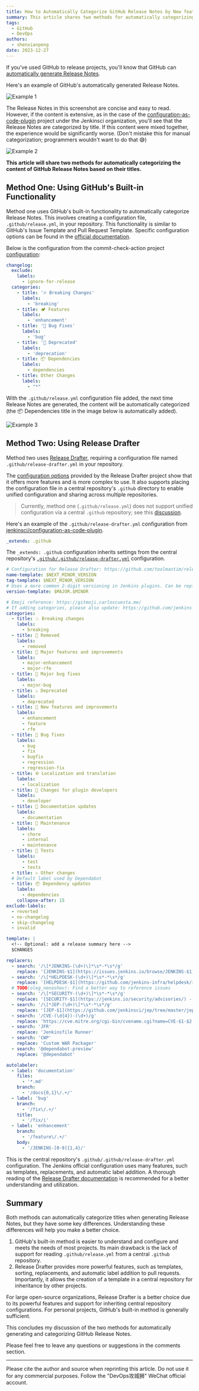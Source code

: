 ```yaml
---
title: How to Automatically Categorize GitHub Release Notes by New features, Bug Fixes…
summary: This article shares two methods for automatically categorizing the content of GitHub Release Notes based on titles.
tags:
  - GitHub
  - DevOps
authors:
  - shenxianpeng
date: 2023-12-27
---
```


If you've used GitHub to release projects, you'll know that GitHub can [automatically generate Release Notes](https://docs.github.com/en/repositories/releasing-projects-on-github/automatically-generated-release-notes#creating-automatically-generated-release-notes-for-a-new-release).

Here's an example of GitHub's automatically generated Release Notes.

![Example 1](example-1.png)

The Release Notes in this screenshot are concise and easy to read.  However, if the content is extensive, as in the case of the [configuration-as-code-plugin](https://github.com/jenkinsci/configuration-as-code-plugin) project under the Jenkinsci organization, you'll see that the Release Notes are categorized by title. If this content were mixed together, the experience would be significantly worse. (Don't mistake this for manual categorization; programmers wouldn't want to do that 😅)

![Example 2](example-2.png)

**This article will share two methods for automatically categorizing the content of GitHub Release Notes based on their titles.**


## Method One: Using GitHub's Built-in Functionality

Method one uses GitHub's built-in functionality to automatically categorize Release Notes. This involves creating a configuration file, `.github/release.yml`, in your repository. This functionality is similar to GitHub's Issue Template and Pull Request Template.  Specific configuration options can be found in the [official documentation](https://docs.github.com/en/repositories/releasing-projects-on-github/automatically-generated-release-notes#configuration-options).

Below is the configuration from the commit-check-action project [configuration](https://github.com/commit-check/commit-check-action/blob/main/.github/release.yml):

```yaml
changelog:
  exclude:
    labels:
      - ignore-for-release
  categories:
    - title: '🔥 Breaking Changes'
      labels:
        - 'breaking'
    - title: 🏕 Features
      labels:
        - 'enhancement'
    - title: '🐛 Bug Fixes'
      labels:
        - 'bug'
    - title: '👋 Deprecated'
      labels:
        - 'deprecation'
    - title: 📦 Dependencies
      labels:
        - dependencies
    - title: Other Changes
      labels:
        - "*"
```

With the `.github/release.yml` configuration file added, the next time Release Notes are generated, the content will be automatically categorized (the 📦 Dependencies title in the image below is automatically added).

![Example 3](example-3.png)

## Method Two: Using Release Drafter

Method two uses [Release Drafter](https://github.com/release-drafter/release-drafter), requiring a configuration file named `.github/release-drafter.yml` in your repository.

The [configuration options](https://github.com/release-drafter/release-drafter?tab=readme-ov-file#configuration-options) provided by the Release Drafter project show that it offers more features and is more complex to use.  It also supports placing the configuration file in a central repository's `.github` directory to enable unified configuration and sharing across multiple repositories.

> Currently, method one (`.github/release.yml`) does not support unified configuration via a central `.github` repository; see this [discussion](https://github.com/orgs/community/discussions/7926).

Here's an example of the `.github/release-drafter.yml` configuration from [jenkinsci/configuration-as-code-plugin](https://github.com/jenkinsci/configuration-as-code-plugin).

```yaml
_extends: .github
```

The `_extends: .github` configuration inherits settings from the central repository's [`.github/.github/release-drafter.yml`](https://github.com/jenkinsci/.github/blob/master/.github/release-drafter.yml) configuration.

```yaml
# Configuration for Release Drafter: https://github.com/toolmantim/release-drafter
name-template: $NEXT_MINOR_VERSION
tag-template: $NEXT_MINOR_VERSION
# Uses a more common 2-digit versioning in Jenkins plugins. Can be replaced by semver: $MAJOR.$MINOR.$PATCH
version-template: $MAJOR.$MINOR

# Emoji reference: https://gitmoji.carloscuesta.me/
# If adding categories, please also update: https://github.com/jenkins-infra/jenkins-maven-cd-action/blob/master/action.yaml#L16
categories:
  - title: 💥 Breaking changes
    labels:
      - breaking
  - title: 🚨 Removed
    labels:
      - removed
  - title: 🎉 Major features and improvements
    labels:
      - major-enhancement
      - major-rfe
  - title: 🐛 Major bug fixes
    labels:
      - major-bug
  - title: ⚠️ Deprecated
    labels:
      - deprecated
  - title: 🚀 New features and improvements
    labels:
      - enhancement
      - feature
      - rfe
  - title: 🐛 Bug fixes
    labels:
      - bug
      - fix
      - bugfix
      - regression
      - regression-fix
  - title: 🌐 Localization and translation
    labels:
      - localization
  - title: 👷 Changes for plugin developers
    labels:
      - developer
  - title: 📝 Documentation updates
    labels:
      - documentation
  - title: 👻 Maintenance
    labels:
      - chore
      - internal
      - maintenance
  - title: 🚦 Tests
    labels:
      - test
      - tests
  - title: ✍ Other changes
  # Default label used by Dependabot
  - title: 📦 Dependency updates
    labels:
      - dependencies
    collapse-after: 15
exclude-labels:
  - reverted
  - no-changelog
  - skip-changelog
  - invalid

template: |
  <!-- Optional: add a release summary here -->
  $CHANGES

replacers:
  - search: '/\[*JENKINS-(\d+)\]*\s*-*\s*/g'
    replace: '[JENKINS-$1](https://issues.jenkins.io/browse/JENKINS-$1) - '
  - search: '/\[*HELPDESK-(\d+)\]*\s*-*\s*/g'
    replace: '[HELPDESK-$1](https://github.com/jenkins-infra/helpdesk/issues/$1) - '
  # TODO(oleg_nenashev): Find a better way to reference issues
  - search: '/\[*SECURITY-(\d+)\]*\s*-*\s*/g'
    replace: '[SECURITY-$1](https://jenkins.io/security/advisories/) - '
  - search: '/\[*JEP-(\d+)\]*\s*-*\s*/g'
    replace: '[JEP-$1](https://github.com/jenkinsci/jep/tree/master/jep/$1) - '
  - search: '/CVE-(\d{4})-(\d+)/g'
    replace: 'https://cve.mitre.org/cgi-bin/cvename.cgi?name=CVE-$1-$2'
  - search: 'JFR'
    replace: 'Jenkinsfile Runner'
  - search: 'CWP'
    replace: 'Custom WAR Packager'
  - search: '@dependabot-preview'
    replace: '@dependabot'

autolabeler:
  - label: 'documentation'
    files:
      - '*.md'
    branch:
      - '/docs{0,1}\/.+/'
  - label: 'bug'
    branch:
      - '/fix\/.+/'
    title:
      - '/fix/i'
  - label: 'enhancement'
    branch:
      - '/feature\/.+/'
    body:
      - '/JENKINS-[0-9]{1,4}/'
```

This is the central repository's `.github/.github/release-drafter.yml` configuration.  The Jenkins official configuration uses many features, such as templates, replacements, and automatic label addition.  A thorough reading of the [Release Drafter documentation](https://github.com/release-drafter/release-drafter?tab=readme-ov-file#configuration-options) is recommended for a better understanding and utilization.

## Summary

Both methods can automatically categorize titles when generating Release Notes, but they have some key differences. Understanding these differences will help you make a better choice.

1. GitHub's built-in method is easier to understand and configure and meets the needs of most projects. Its main drawback is the lack of support for reading `.github/release.yml` from a central `.github` repository.
2. Release Drafter provides more powerful features, such as templates, sorting, replacements, and automatic label addition to pull requests.  Importantly, it allows the creation of a template in a central repository for inheritance by other projects.


For large open-source organizations, Release Drafter is a better choice due to its powerful features and support for inheriting central repository configurations. For personal projects, GitHub's built-in method is generally sufficient.

This concludes my discussion of the two methods for automatically generating and categorizing GitHub Release Notes.

Please feel free to leave any questions or suggestions in the comments section.

---

Please cite the author and source when reprinting this article.  Do not use it for any commercial purposes.  Follow the "DevOps攻城狮" WeChat official account.
